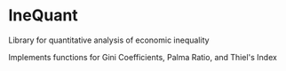 # IneQuant
Library for quantitative analysis of economic inequality

Implements functions for Gini Coefficients, Palma Ratio, and Thiel's Index